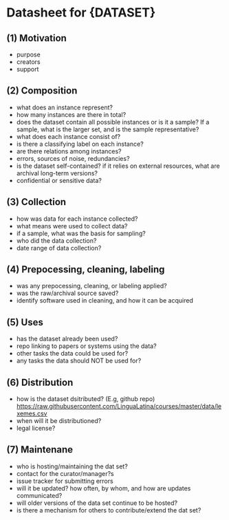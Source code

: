 # Datasheet for {DATASET}

## (1) Motivation

- purpose
- creators
- support


## (2) Composition

- what does an instance represent?
- how many instances are there in total?
- does the dataset contain all possible instances or is it a sample? If a sample, what is the larger set, and is the sample representative?
- what does each instance consist of?
- is there a classifying label on each instance?
- are there relations among instances?
- errors, sources of noise, redundancies?
- is the dataset self-contained?  if it relies on external resources, what are archival long-term versions?
- confidential or sensitive data?


## (3) Collection

- how was data for each instance collected?
- what means were used to collect data?
- if a sample, what was the basis for sampling?
- who did the data collection?
- date range of data collection?


## (4) Prepocessing, cleaning, labeling

- was any prepocessing, cleaning, or labeling applied?
- was the raw/archival source saved?
- identify software used in cleaning, and how it can be acquired


## (5) Uses

- has the dataset already been used?
- repo linking to papers or systems using the data?
- other tasks the data could be used for?
- any tasks the data should NOT be used for?


## (6) Distribution


- how is the dataset dsitributed? (E.g, github repo) https://raw.githubusercontent.com/LinguaLatina/courses/master/data/lexemes.csv
- when will it be distributioned?
- legal license?


## (7) Maintenane

- who is hosting/maintaining the dat set?
- contact for the curator/manager?s
- issue tracker for submitting errors
- will it be updated? how often, by whom, and how are updates communicated?
- will older versions of the data set continue to be hosted?
- is there a mechanism for others to contribute/extend the dat set?
